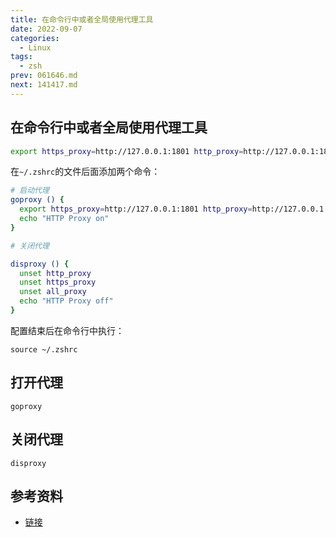 ```yaml
---
title: 在命令行中或者全局使用代理工具
date: 2022-09-07
categories:
  - Linux
tags:
  - zsh
prev: 061646.md
next: 141417.md
---
```




<!-- more -->

## 在命令行中或者全局使用代理工具

```bash
export https_proxy=http://127.0.0.1:1801 http_proxy=http://127.0.0.1:1801 all_proxy=socks5://127.0.0.1:1802
```

在`~/.zshrc`的文件后面添加两个命令：

```bash
# 启动代理
goproxy () {
  export https_proxy=http://127.0.0.1:1801 http_proxy=http://127.0.0.1:1801 all_proxy=socks5://127.0.0.1:1802
  echo "HTTP Proxy on"
}

# 关闭代理

disproxy () {
  unset http_proxy
  unset https_proxy
  unset all_proxy
  echo "HTTP Proxy off"
}
```

配置结束后在命令行中执行：

```shell
source ~/.zshrc
```
## 打开代理

```shell
goproxy 
```

## 关闭代理

```shell
disproxy
```
## 参考资料
- [链接](https://www.jianshu.com/p/bd4a5acbc444)
